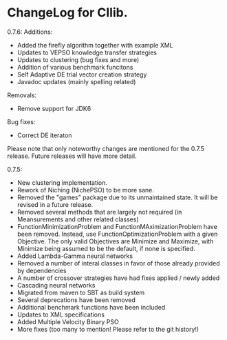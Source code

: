 # ChangeLog for CIlib.

0.7.6:
Additions:
  - Added the firefly algorithm together with example XML
  - Updates to VEPSO knowledge transfer strategies
  - Updates to clustering (bug fixes and more)
  - Addition of various benchmark funcitons
  - Self Adaptive DE trial vector creation strategy
  - Javadoc updates (mainly spelling related)

Removals:
  - Remove support for JDK6

Bug fixes:
  - Correct DE iteraton


Please note that only noteworthy changes are mentioned for the 0.7.5 release.
Future releases will have more detail.

0.7.5:
 - New clustering implementation.
 - Rework of Niching (NichePSO) to be more sane.
 - Removed the "games" package due to its unmaintained state. It will be
   revised in a future release.
 - Removed several methods that are largely not required (in Meansurements
   and other related classes)
 - FunctionMinimizationProblem and FunctionMAximizationProblem have been
   removed. Instead, use FunctionOptimizationProblem with a given
   Objective. The only valid Objectives are Minimize and Maximize, with
   Minimize being assumed to be the default, if none is specified.
 - Added Lambda-Gamma neural networks
 - Removed a number of interal classes in favor of those already provided
   by dependencies
 - A number of crossover strategies have had fixes applied / newly added
 - Cascading neural networks
 - Migrated from maven to SBT as build system
 - Several deprecations have been removed
 - Additional benchmark functions have been included
 - Updates to XML specifications
 - Added Multiple Velocity Binary PSO
 - More fixes (too many to mention! Please refer to the git history!)
